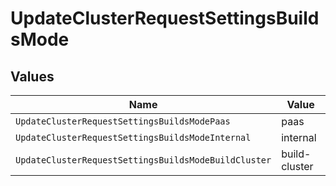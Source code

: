 # UpdateClusterRequestSettingsBuildsMode


## Values

| Name                                                 | Value                                                |
| ---------------------------------------------------- | ---------------------------------------------------- |
| `UpdateClusterRequestSettingsBuildsModePaas`         | paas                                                 |
| `UpdateClusterRequestSettingsBuildsModeInternal`     | internal                                             |
| `UpdateClusterRequestSettingsBuildsModeBuildCluster` | build-cluster                                        |